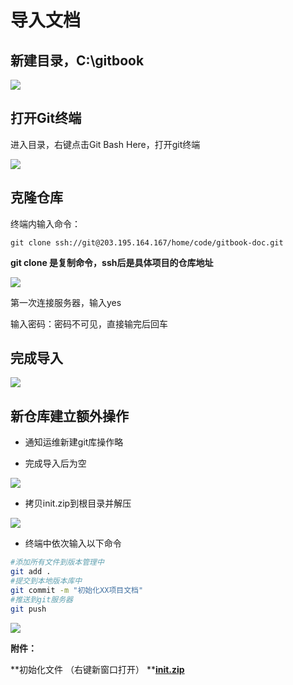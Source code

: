 # 导入文档

## 新建目录，C:\gitbook

![](/assets/git1.png)

## 打开Git终端

进入目录，右键点击Git Bash Here，打开git终端

![](/assets/git2.png)

## 克隆仓库

终端内输入命令：

`git clone ssh://git@203.195.164.167/home/code/gitbook-doc.git`

**git clone 是复制命令，ssh后是具体项目的仓库地址**

![](/assets/git4.png)

第一次连接服务器，输入yes

输入密码：密码不可见，直接输完后回车

## 完成导入

![](/assets/gitcloned.png)

## 新仓库建立额外操作

* 通知运维新建git库操作略

* 完成导入后为空

![](/assets/gitnull.png)

* 拷贝init.zip到根目录并解压

![](/assets/gitinited.png)

* 终端中依次输入以下命令

```bash
#添加所有文件到版本管理中
git add .
#提交到本地版本库中
git commit -m "初始化XX项目文档"
#推送到git服务器
git push
```

![](/assets/git-init-done.png)

**附件：**

**初始化文件 （右键新窗口打开）   **[**init.zip**](/assets/init.zip)

